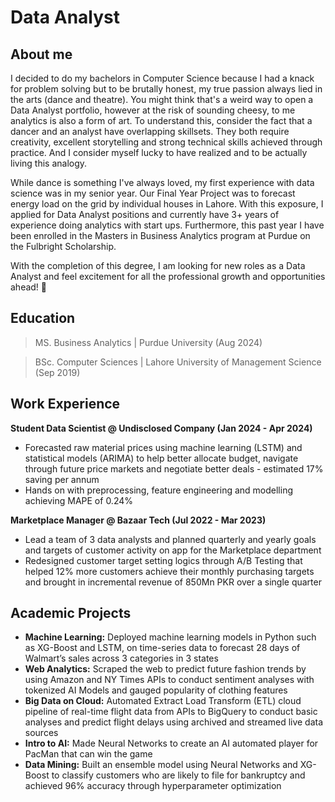 # **Data Analyst**

## **About me**

I decided to do my bachelors in Computer Science because I had a knack for problem solving but to be brutally honest, my true passion always lied in the arts (dance and theatre). You might think that's a weird way to open a Data Analyst portfolio, however at the risk of sounding cheesy, to me analytics is also a form of art. To understand this, consider the fact that a dancer and an analyst have overlapping skillsets. They both require creativity, excellent storytelling and strong technical skills achieved through practice. And I consider myself lucky to have realized and to be actually living this analogy.

While dance is something I've always loved, my first experience with data science was in my senior year. Our Final Year Project was to forecast energy load on the grid by individual houses in Lahore. With this exposure, I applied for Data Analyst positions and currently have 3+ years of experience doing analytics with start ups. Furthermore, this past year I have been enrolled in the Masters in Business Analytics program at Purdue on the Fulbright Scholarship.

With the completion of this degree, I am looking for new roles as a Data Analyst and feel excitement for all the professional growth and opportunities ahead! :rocket:

## **Education**
> MS. Business Analytics	|	Purdue University	(Aug 2024)


> BSc. Computer Sciences	|	Lahore University of Management Science 	(Sep 2019)



## **Work Experience**
**Student Data Scientist @ Undisclosed Company (Jan 2024 - Apr 2024)**
+ Forecasted raw material prices using machine learning (LSTM) and statistical models (ARIMA) to help better allocate budget, navigate through future price markets and negotiate better deals - estimated  17% saving per annum
+ Hands on with preprocessing, feature engineering and modelling achieving MAPE of 0.24%

**Marketplace Manager @ Bazaar Tech (Jul 2022 - Mar 2023)**
+ Lead a team of 3 data analysts and planned quarterly and yearly goals and targets of customer activity on app for the Marketplace department 
+ Redesigned customer target setting logics through A/B Testing that helped 12% more customers achieve their monthly purchasing targets and brought in incremental revenue of 850Mn PKR over a single quarter

## **Academic Projects**
+	**Machine Learning:** Deployed machine learning models in Python such as XG-Boost and LSTM, on time-series data to forecast 28 days of Walmart’s sales across 3 categories in 3 states
+	**Web Analytics:** Scraped the web to predict future fashion trends by using Amazon and NY Times APIs to conduct sentiment analyses with tokenized AI Models and gauged popularity of clothing features
+	**Big Data on Cloud:** Automated Extract Load Transform (ETL) cloud pipeline of real-time flight data from APIs to BigQuery to conduct basic analyses and predict flight delays using archived and streamed live data sources
+	**Intro to AI:** Made Neural Networks to create an AI automated player for PacMan that can win the game
+	**Data Mining:** Built an ensemble model using Neural Networks and XG-Boost to classify customers who are likely to file for bankruptcy and achieved 96% accuracy through hyperparameter optimization

